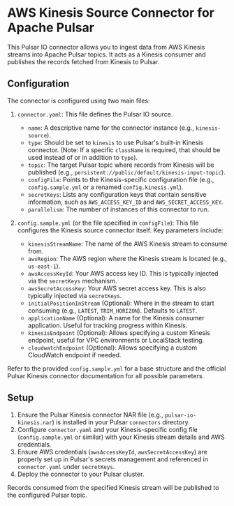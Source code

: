# AWS Kinesis Source Connector for Apache Pulsar

This Pulsar IO connector allows you to ingest data from AWS Kinesis streams into Apache Pulsar topics. It acts as a Kinesis consumer and publishes the records fetched from Kinesis to Pulsar.

## Configuration

The connector is configured using two main files:

1.  `connector.yaml`: This file defines the Pulsar IO source.
    *   `name`: A descriptive name for the connector instance (e.g., `kinesis-source`).
    *   `type`: Should be set to `kinesis` to use Pulsar's built-in Kinesis connector. (Note: If a specific `className` is required, that should be used instead of or in addition to `type`).
    *   `topic`: The target Pulsar topic where records from Kinesis will be published (e.g., `persistent://public/default/kinesis-input-topic`).
    *   `configFile`: Points to the Kinesis-specific configuration file (e.g., `config.sample.yml` or a renamed `config.kinesis.yml`).
    *   `secretKeys`: Lists any configuration keys that contain sensitive information, such as `AWS_ACCESS_KEY_ID` and `AWS_SECRET_ACCESS_KEY`.
    *   `parallelism`: The number of instances of this connector to run.

2.  `config.sample.yml` (or the file specified in `configFile`): This file configures the Kinesis source connector itself. Key parameters include:
    *   `kinesisStreamName`: The name of the AWS Kinesis stream to consume from.
    *   `awsRegion`: The AWS region where the Kinesis stream is located (e.g., `us-east-1`).
    *   `awsAccessKeyId`: Your AWS access key ID. This is typically injected via the `secretKeys` mechanism.
    *   `awsSecretAccessKey`: Your AWS secret access key. This is also typically injected via `secretKeys`.
    *   `initialPositionInStream` (Optional): Where in the stream to start consuming (e.g., `LATEST`, `TRIM_HORIZON`). Defaults to `LATEST`.
    *   `applicationName` (Optional): A name for the Kinesis consumer application. Useful for tracking progress within Kinesis.
    *   `kinesisEndpoint` (Optional): Allows specifying a custom Kinesis endpoint, useful for VPC environments or LocalStack testing.
    *   `cloudwatchEndpoint` (Optional): Allows specifying a custom CloudWatch endpoint if needed.

Refer to the provided `config.sample.yml` for a base structure and the official Pulsar Kinesis connector documentation for all possible parameters.

## Setup

1.  Ensure the Pulsar Kinesis connector NAR file (e.g., `pulsar-io-kinesis.nar`) is installed in your Pulsar `connectors` directory.
2.  Configure `connector.yaml` and your Kinesis-specific config file (`config.sample.yml` or similar) with your Kinesis stream details and AWS credentials.
3.  Ensure AWS credentials (`awsAccessKeyId`, `awsSecretAccessKey`) are properly set up in Pulsar's secrets management and referenced in `connector.yaml` under `secretKeys`.
4.  Deploy the connector to your Pulsar cluster.

Records consumed from the specified Kinesis stream will be published to the configured Pulsar topic.
